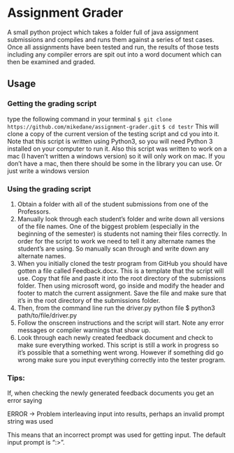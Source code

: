 # Assignment Grader

A small python project which takes a folder full of java assignment submissions and compiles and runs them against a series of test cases. Once all assignments have been tested and run, the results of those tests including any compiler errors are spit out into a word document which can then be examined and graded. 

## Usage

### Getting the grading script

type the following command in your terminal
	```$ git clone https://github.com/mikedane/assignment-grader.git```
	```$ cd testr```
This will clone a copy of the current version of the testing script and cd you into it. Note that this script is written using Python3, so you will need Python 3 installed on your computer to run it. Also this script was written to work on a mac (I haven’t written a windows version) so it will only work on mac. If you don’t have a mac, then there should be some in the library you can use. Or just write a windows version

### Using the grading script

1. Obtain a folder with all of the student submissions from one of the Professors. 
2. Manually look through each student’s folder and write down all versions of the file names. One of the biggest problem (especially in the beginning of the semester) is students not naming their files correctly. In order for the script to work we need to tell it any alternate names the student’s are using. So manually scan through and write down any alternate names. 
3. When you initially cloned the testr program from GitHub you should have gotten a file called Feedback.docx. This is a template that the script will use. Copy that file and paste it into the root directory of the submissions folder. Then using microsoft word, go inside and modify the header and footer to match the current assignment. Save the file and make sure that it’s in the root directory of the submissions folder. 
4. Then, from the command line run the driver.py python file
	$ python3 path/to/file/driver.py
5. Follow the onscreen instructions and the script will start. Note any error messages or compiler warnings that show up. 
6. Look through each newly created feedback document and check to make sure everything worked. This script is still a work in progress so it’s possible that a something went wrong. However if something did go wrong make sure you input everything correctly into the tester program. 


### Tips:

If, when checking the newly generated feedback documents you get an error saying 

ERROR -> Problem interleaving input into results, perhaps an invalid prompt string was used

This means that an incorrect prompt was used for getting input. The default input prompt is “:>”. 


